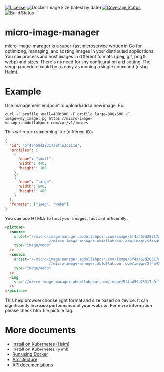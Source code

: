 [![License](https://img.shields.io/badge/License-Apache%202.0-blue.svg)](https://opensource.org/licenses/Apache-2.0)
![Docker Image Size (latest by date)](https://img.shields.io/docker/image-size/abdollahpour/micro-image-manager)
[![Coverage Status](https://coveralls.io/repos/github/abdollahpour/micro-image-manager/badge.svg?branch=main)](https://coveralls.io/github/abdollahpour/micro-image-manager?branch=main)
![Build Status](https://github.com/abdollahpour/micro-image-manager/actions/workflows/release.yml/badge.svg)

# micro-image-manager

micro-image-manager is a super-fast microservice written in Go for optimizing, managing, and hosting images in your distributed applications.
You can process and host images in different formats (jpeg, gif, png & webp) and sizes. There's no need for any configuration and setting. The setup procedure could be as easy as running a single command (using Helm).

# Example

Use management endpoint to upload/add a new image. Ex:

    curl -F profile_small=400x300 -F profile_large=800x600 -F image=@my_image.jpg https://micro-image-manager.abdollahpour.com/api/v1/images

This will return something like (different ID):

```json
{
  "id": "5f4a459d28317a9f153c211d",
  "profiles": [
    {
      "name": "small",
      "width": 400,
      "height": 300
    },
    {
      "name": "large",
      "width": 800,
      "height": 600
    }
  ],
  "formats": ["jpeg", "webp"]
}
```

You can use HTML5 to host your images, fast and efficiently:

```html
<picture>
  <source
    srcset="//micro-image-manager.abdollahpour.com/image/5f4a459d28317a9f153c211d.webp?profile=large 800w
                    //micro-image-manager.abdollahpour.com/image/5f4a459d28317a9f153c211d.webp?profile=small 400w"
    type="image/webp"
  />
  <source
    srcset="//micro-image-manager.abdollahpour.com/image/5f4a459d28317a9f153c211d.jpeg?profile=large 800w
                    //micro-image-manager.abdollahpour.com/image/5f4a459d28317a9f153c211d.jpeg?profile=small 400w"
    type="image/webp"
  />
  <img
    src="//micro-image-manager.abdollahpour.com/image/5f4a459d28317a9f153c211d.jpeg"
  />
</picture>
```

This help browser choose right format and size based on device. It can significantly increase performance of your website. For more information please check html file picture tag.

# More documents

- [Install on Kubernetes (Helm)](https://github.com/abdollahpour/helm-charts/tree/main/charts/micro-image-manager)
- [Install on Kubernetes (yaml)](docs/kubernetes.md)
- [Run using Docker](docs/docker.md)
- [Architecture](docs/architecture.md)
- [API documentations](docs/api.md)
